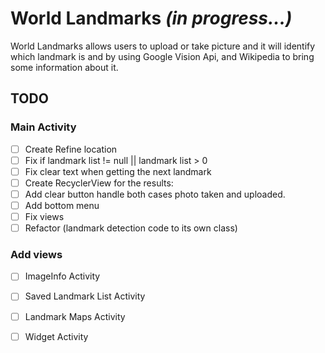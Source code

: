 # World Landmarks _(in progress...)_

World Landmarks allows users to upload or take picture and it will identify which landmark is and 
by using Google Vision Api, and Wikipedia to bring some information about it.   


## TODO 

### Main Activity

-[ ] Create Refine location
-[ ] Fix if landmark list != null || landmark list > 0
-[ ] Fix clear text when getting the next landmark 
-[ ] Create RecyclerView for the results:
-[ ] Add clear button handle both cases photo taken and uploaded.
-[ ] Add bottom menu 
-[ ] Fix views 
-[ ] Refactor (landmark detection code to its own class)

### Add views

-[ ] ImageInfo Activity 
-[ ] Saved Landmark List Activity 
-[ ] Landmark Maps Activity
-[ ] Widget Activity 

